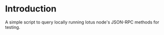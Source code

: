 # Introduction

A simple script to query locally running lotus node's JSON-RPC methods for testing.
